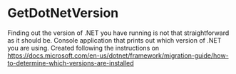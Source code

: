 # GetDotNetVersion
Finding out the version of .NET you have running is not that straightforward as it should be.
Console application that prints out which version of .NET you are using.
Created following the instructions on https://docs.microsoft.com/en-us/dotnet/framework/migration-guide/how-to-determine-which-versions-are-installed
